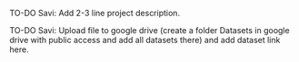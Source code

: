 TO-DO Savi: Add 2-3 line project description.

TO-DO Savi: Upload file to google drive (create a folder Datasets in google drive with public access and add all datasets there) and add dataset link here.
